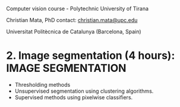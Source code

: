 Computer vision course - Polytechnic University of Tirana

Christian Mata, PhD
contact: christian.mata@upc.edu

Universitat Politècnica de Catalunya (Barcelona, Spain)

# 2. Image segmentation (4 hours): IMAGE SEGMENTATION

- Thresholding methods
- Unsupervised segmentation using clustering algorithms. 
- Supervised methods using pixelwise classifiers.



 

